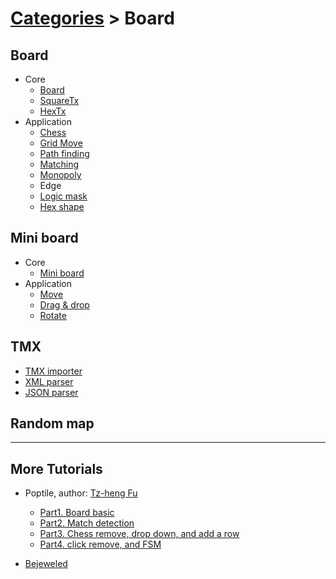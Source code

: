 # [Categories](categories.index.html) > Board

## Board

- Core
  - [Board](rex_board.html)
  - [SquareTx](rex_board_squaretx.html)
  - [HexTx](rex_board_hextx.html)
- Application
  - [Chess](rex_chess.html)
  - [Grid Move](rex_grid_move.html)
  - [Path finding](rex_slg_movement.html)
  - [Matching](rex_matcher.html)
  - [Monopoly](rex_monopoly_movement.html)
  - Edge
  - [Logic mask](rex_logicmask.html)
  - [Hex shape](rex_board_hexshapemap.html)

## Mini board

- Core
  - [Mini board](rex_miniboard.html)
- Application
  - [Move](rex_miniboard_move.html)
  - [Drag & drop](rex_miniboard_touch.html)
  - [Rotate](rex_miniboard_rotate.html)

## TMX

- [TMX importer](rex_tmx_importer_v2.html)
- [XML parser](rex_tmx_xml_parser.html)
- [JSON parser](rex_tmx_json_parser.html)

## Random map

----

## More Tutorials

- Poptile, author: [Tz-heng Fu](https://www.scirra.com/users/jomo)

  - [Part1. Board basic](https://www.scirra.com/tutorials/4997/rexrainbow-board-series-tutorial-1-board-basic)
  - [Part2. Match detection](https://www.scirra.com/tutorials/5000/rexrainbow-board-series-tutorial-2-match-detection)
  - [Part3. Chess remove, drop down, and add a row](https://www.scirra.com/tutorials/5003/rexrainbow-board-series-tutorial-3-chess-remove-drop-and-add-row)
  - [Part4. click remove, and FSM](https://www.scirra.com/tutorials/5006/rexrainbow-board-series-tutorial-4-click-remove-and-make-it-a-game)
- [Bejeweled](app.bejeweled.html)


